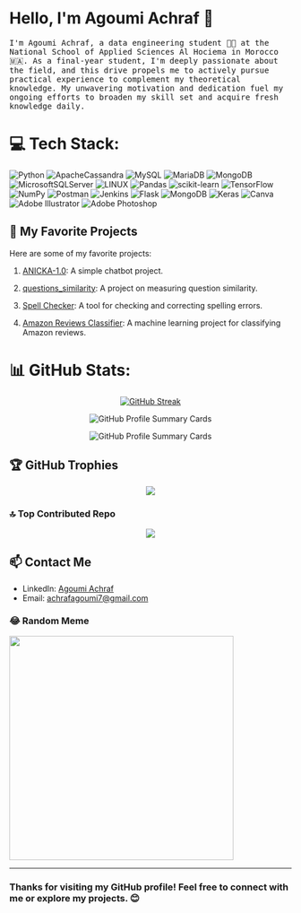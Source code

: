 # Hello, I'm Agoumi Achraf 👋

<p>
  <samp>
    I'm Agoumi Achraf, a data engineering student 👩‍💻 at the National School of Applied Sciences Al Hociema in Morocco 🇲🇦. As a final-year student, I'm deeply passionate about the field, and this drive propels me to actively pursue practical experience to complement my theoretical knowledge. My unwavering motivation and dedication fuel my ongoing efforts to broaden my skill set and acquire fresh knowledge daily.
  </samp>
</p>

# 💻 Tech Stack:
![Python](https://img.shields.io/badge/python-3670A0?style=for-the-badge&logo=python&logoColor=ffdd54) ![ApacheCassandra](https://img.shields.io/badge/cassandra-%231287B1.svg?style=for-the-badge&logo=apache-cassandra&logoColor=white) ![MySQL](https://img.shields.io/badge/mysql-%2300f.svg?style=for-the-badge&logo=mysql&logoColor=white) ![MariaDB](https://img.shields.io/badge/MariaDB-003545?style=for-the-badge&logo=mariadb&logoColor=white) ![MongoDB](https://img.shields.io/badge/MongoDB-%234ea94b.svg?style=for-the-badge&logo=mongodb&logoColor=white) ![MicrosoftSQLServer](https://img.shields.io/badge/Microsoft%20SQL%20Sever-CC2927?style=for-the-badge&logo=microsoft%20sql%20server&logoColor=white) ![LINUX](https://img.shields.io/badge/Linux-FCC624?style=for-the-badge&logo=linux&logoColor=black) ![Pandas](https://img.shields.io/badge/pandas-%23150458.svg?style=for-the-badge&logo=pandas&logoColor=white) ![scikit-learn](https://img.shields.io/badge/scikit--learn-%23F7931E.svg?style=for-the-badge&logo=scikit-learn&logoColor=white) ![TensorFlow](https://img.shields.io/badge/TensorFlow-%23FF6F00.svg?style=for-the-badge&logo=TensorFlow&logoColor=white) ![NumPy](https://img.shields.io/badge/numpy-%23013243.svg?style=for-the-badge&logo=numpy&logoColor=white) ![Postman](https://img.shields.io/badge/Postman-F6BB43?style=for-the-badge&logo=Postman&logoColor=white) ![Jenkins](https://img.shields.io/badge/Jenkins-D24939?style=for-the-badge&logo=Jenkins&logoColor=white) ![Flask](https://img.shields.io/badge/Flask-000?logo=flask&style=for-the-badge&logoColor=white) ![MongoDB](https://img.shields.io/badge/MongoDB-47A248?logo=mongodb&style=for-the-badge&logoColor=white) ![Keras](https://img.shields.io/badge/Keras-%23D00000.svg?style=for-the-badge&logo=Keras&logoColor=white) ![Canva](https://img.shields.io/badge/Canva-%2300C4CC.svg?style=for-the-badge&logo=Canva&logoColor=white) ![Adobe Illustrator](https://img.shields.io/badge/adobeillustrator-%23FF9A00.svg?style=for-the-badge&logo=adobeillustrator&logoColor=white) ![Adobe Photoshop](https://img.shields.io/badge/adobephotoshop-%2331A8FF.svg?style=for-the-badge&logo=adobephotoshop&logoColor=white)

## 🚀 My Favorite Projects

Here are some of my favorite projects:

1. [ANICKA-1.0](https://github.com/AGMach7/ANICKA-1.0): A simple chatbot project.

2. [questions_similarity](https://github.com/AGMach7/questions_similarity): A project on measuring question similarity.

3. [Spell Checker](https://github.com/AGMach7/SpellChecker): A tool for checking and correcting spelling errors.

4. [Amazon Reviews Classifier](https://github.com/AGMach7/AmazonReviewsClassifier): A machine learning project for classifying Amazon reviews.

# 📊 GitHub Stats:
<!--[![](https://github-readme-stats.vercel.app/api?username=AGMach7&show_icons=true&theme=dark#gh-dark-mode-only)](https://github.com/AGMach7/github-readme-stats#gh-dark-mode-only)
[![](https://github-readme-stats.vercel.app/api?username=AGMach7&show_icons=true&theme=default#gh-light-mode-only)](https://github.com/AGMach7/github-readme-stats#gh-light-mode-only)-->
<!-- ![](https://github-readme-stats.vercel.app/api/top-langs/?username=AGMach7&theme=dark&hide_border=false&include_all_commits=true&count_private=true&layout=compact) -->
<div align="center">
  
  [![GitHub Streak](https://github-readme-streak-stats.herokuapp.com?user=AGMach7&type=svg)](https://git.io/streak-stats)

  ![GitHub Profile Summary Cards](http://github-profile-summary-cards.vercel.app/api/cards/profile-details?username=AGMach7&theme=default)

  ![GitHub Profile Summary Cards](http://github-profile-summary-cards.vercel.app/api/cards/stats?username=AGMach7&theme=default)
  
</div>

## 🏆 GitHub Trophies
<div align="center">
  
  ![](https://github-profile-trophy.vercel.app/?username=AGMach7&theme=flat&row=1&column=4)
</div>

### 🔝 Top Contributed Repo
<div align="center">
  
  ![](https://github-contributor-stats.vercel.app/api?username=AGMach7&limit=5&theme=default&combine_all_yearly_contributions=true)
</div>

## 📫 Contact Me

- LinkedIn: [Agoumi Achraf](https://www.linkedin.com/in/achraf-agoumi/)
- Email: achrafagoumi7@gmail.com

### 😂 Random Meme
<img src='https://randommeme-five.vercel.app/' style="height: 400px;"/>

---
### Thanks for visiting my GitHub profile! Feel free to connect with me or explore my projects. 😊

